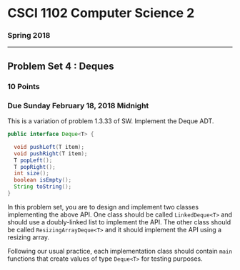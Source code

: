 # CSCI 1102 Computer Science 2

### Spring 2018

------

## Problem Set 4 : Deques

### 10 Points

### Due Sunday February 18, 2018 Midnight

This is a variation of problem 1.3.33 of SW. Implement the Deque ADT.

```java
public interface Deque<T> {

  void pushLeft(T item);
  void pushRight(T item);
  T popLeft();
  T popRight();
  int size();
  boolean isEmpty();
  String toString();
}
```

In this problem set, you are to design and implement two classes implementing the above API. One class should be called `LinkedDeque<T>` and should use a doubly-linked list to implement the API. The other class should be called `ResizingArrayDeque<T>` and it should implement the API using a resizing array.

Following our usual practice, each implementation class should contain `main` functions that create values of type `Deque<T>` for testing purposes.